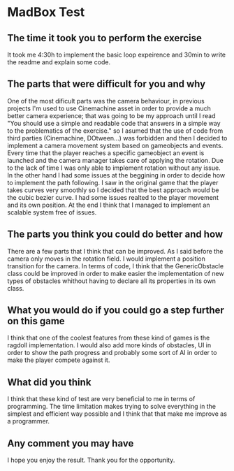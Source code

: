 # MadBox Test

## The time it took you to perform the exercise
It took me 4:30h to implement the basic loop expeirence and 30min to write the readme and explain some code.

## The parts that were difficult for you and why
One of the most dificult parts was the camera behaviour, in previous projects I'm used to use Cinemachine asset in order to provide a much better camera experience; that was going to be my approach until I read "You should use a simple and readable code that answers in a simple way to the problematics of the exercise." so I asumed that the use of code from third parties (Cinemachine, DOtween...) was forbidden and then I decided to implement a camera movement system based on gameobjects and events. Every time that the player reaches a specific gameobject an event is launched and the camera manager takes care of applying the rotation. Due to the lack of time I was only able to implement rotation without any issue.
In the other hand I had some issues at the beggining in order to decide how to implement the path following. I saw in the original game that the player takes curves very smoothly so I decided that the best approach would be the cubic bezier curve. I had some issues realted to the player movement and its own position. At the end I think that I managed to implement an scalable system free of issues.

## The parts you think you could do better and how
There are a few parts that I think that can be improved. As I said before the camera only moves in the rotation field. I would implement a position transition for the camera.
In terms of code, I think that the GenericObstacle class could be improved in order to make easier the implementation of new types of obstacles whithout having to declare all its properties in its own class.

## What you would do if you could go a step further on this game
I think that one of the coolest features from these kind of games is the ragdoll implementation. I would also add more kinds of obstacles, UI in order to show the path progress and probably some sort of AI in order to make the player compete against it. 

## What did you think
I think that these kind of test are very beneficial to me in terms of programming. The time limitation makes trying to solve everything in the simplest and efficient way possible and I think that that make me improve as a programmer.

## Any comment you may have
I hope you enjoy the result. Thank you for the opportunity.
